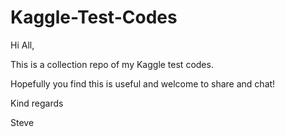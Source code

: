 # Kaggle-Test-Codes

Hi All,

This is a collection repo of my Kaggle test codes.

Hopefully you find this is useful and welcome to share and chat!

Kind regards

Steve
